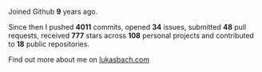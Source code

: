 Joined Github **9** years ago.

Since then I pushed **4011** commits, opened **34** issues, submitted **48** pull requests, received **777** stars across **108** personal projects and contributed to **18** public repositories.

Find out more about me on [lukasbach.com](https://lukasbach.com)
